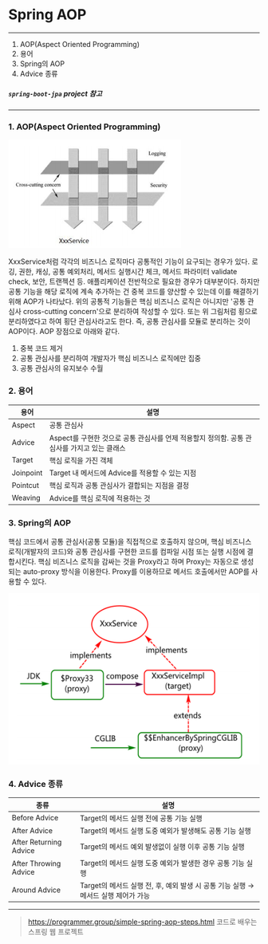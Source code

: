 # Spring AOP

---

1. AOP(Aspect Oriented Programming)
2. 용어
3. Spring의 AOP
4. Advice 종류

##### `spring-boot-jpa` project 참고

---

### 1. AOP(Aspect Oriented Programming)

<img src="./images/aop_cross-cutting-concern.jpeg" title="cross-cutting concern" alt="aop"></img>

XxxService처럼 각각의 비즈니스 로직마다 공통적인 기능이 요구되는 경우가 있다. 로깅, 권한, 캐싱, 공통 예외처리, 메서드 실행시간 체크, 메서드 파라미터 validate check, 보안, 트랜젝션 등. 애플리케이션 전반적으로 필요한 경우가 대부분이다. 하지만 공통 기능을 해당 로직에 계속 추가하는 건 중복 코드를 양산할 수 있는데 이를 해결하기 위해 AOP가 나타났다.
위의 공통적 기능들은 핵심 비즈니스 로직은 아니지만 '공통 관심사 cross-cutting concern'으로 분리하여 작성할 수 있다. 또는 위 그림처럼 횡으로 분리하였다고 하여 횡단 관심사라고도 한다.
즉, 공통 관심사를 모듈로 분리하는 것이 AOP이다. AOP 장점으로 아래와 같다.

1. 중복 코드 제거
2. 공통 관심사를 분리하여 개발자가 핵심 비즈니스 로직에만 집중
3. 공통 관심사의 유지보수 수월

### 2. 용어

|용어|설명|
|--|--|
|Aspect|공통 관심사|
|Advice|Aspect를 구현한 것으로 공통 관심사를 언제 적용할지 정의함. 공통 관심사를 가지고 있는 클래스|
|Target|핵심 로직을 가진 객체|
|Joinpoint|Target 내 메서드에 Advice를 적용할 수 있는 지점|
|Pointcut|핵심 로직과 공통 관심사가 결합되는 지점을 결정|
|Weaving|Advice를 핵심 로직에 적용하는 것|

### 3. Spring의 AOP

핵심 코드에서 공통 관심사(공통 모듈)을 직접적으로 호출하지 않으며, 핵심 비즈니스 로직(개발자의 코드)와 공통 관심사를 구현한 코드를 컴파일 시점 또는 실행 시점에 결합시킨다. 핵심 비즈니스 로직을 감싸는 것을 Proxy라고 하며 Proxy는 자동으로 생성되는 auto-proxy 방식을 이용한다. Proxy를 이용하므로 메서드 호출에서만 AOP를 사용할 수 있다.

<img src="./images/aop_spring-proxy.png" title="proxy" alt="proxy"></img>

### 4. Advice 종류

|종류|설명|
|--|--|
|Before Advice|Target의 메서드 실행 전에 공통 기능 실행|
|After Advice| Target의 메서드 실행 도중 예외가 발생해도 공통 기능 실행|
|After Returning Advice| Target의 메서드 예외 발생없이 실행 이후 공통 기능 실행|
|After Throwing Advice| Target의 메서드 실행 도중 예외가 발생한 경우 공통 기능 실행|
|Around Advice|Target의 메서드 실행 전, 후, 예외 발생 시 공통 기능 실행 → 메서드 실행 제어가 가능|

---
> https://programmer.group/simple-spring-aop-steps.html 
> 코드로 배우는 스프링 웹 프로젝트
